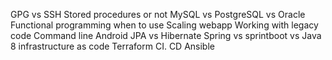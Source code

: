 GPG vs SSH
Stored procedures or not
MySQL vs PostgreSQL vs Oracle
Functional programming when to use
Scaling webapp
Working with legacy code
Command line
Android
JPA vs Hibernate
Spring vs sprintboot vs Java 8
infrastructure as code
Terraform
CI. CD
Ansible
